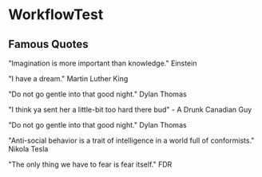 # WorkflowTest

## Famous Quotes

"Imagination is more important than knowledge." Einstein

"I have a dream." Martin Luther King

"Do not go gentle into that good night." Dylan Thomas

"I think ya sent her a little-bit too hard there bud" - A Drunk Canadian Guy

"Do not go gentle into that good night." Dylan Thomas

"Anti-social behavior is a trait of intelligence in a world full of conformists." Nikola Tesla

"The only thing we have to fear is fear itself." FDR